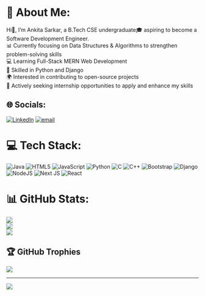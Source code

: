 # 💫 About Me:
Hi👋, I’m Ankita Sarkar, a B.Tech CSE undergraduate🎓 aspiring to become a Software Development Engineer.<br>📊 Currently focusing on Data Structures & Algorithms to strengthen problem-solving skills<br>💻 Learning Full-Stack MERN Web Development<br>🐍 Skilled in Python and Django<br>🌍 Interested in contributing to open-source projects<br>🚀 Actively seeking internship opportunities to apply and enhance my skills


## 🌐 Socials:
[![LinkedIn](https://img.shields.io/badge/LinkedIn-%230077B5.svg?logo=linkedin&logoColor=white)](https://linkedin.com/in/ankita-sarkar-5a776831a) [![email](https://img.shields.io/badge/Email-D14836?logo=gmail&logoColor=white)](mailto:ankitasarkar.sectionn@gmail.com) 

# 💻 Tech Stack:
![Java](https://img.shields.io/badge/java-%23ED8B00.svg?style=for-the-badge&logo=openjdk&logoColor=white) ![HTML5](https://img.shields.io/badge/html5-%23E34F26.svg?style=for-the-badge&logo=html5&logoColor=white) ![JavaScript](https://img.shields.io/badge/javascript-%23323330.svg?style=for-the-badge&logo=javascript&logoColor=%23F7DF1E) ![Python](https://img.shields.io/badge/python-3670A0?style=for-the-badge&logo=python&logoColor=ffdd54) ![C](https://img.shields.io/badge/c-%2300599C.svg?style=for-the-badge&logo=c&logoColor=white) ![C++](https://img.shields.io/badge/c++-%2300599C.svg?style=for-the-badge&logo=c%2B%2B&logoColor=white) ![Bootstrap](https://img.shields.io/badge/bootstrap-%238511FA.svg?style=for-the-badge&logo=bootstrap&logoColor=white) ![Django](https://img.shields.io/badge/django-%23092E20.svg?style=for-the-badge&logo=django&logoColor=white) ![NodeJS](https://img.shields.io/badge/node.js-6DA55F?style=for-the-badge&logo=node.js&logoColor=white) ![Next JS](https://img.shields.io/badge/Next-black?style=for-the-badge&logo=next.js&logoColor=white) ![React](https://img.shields.io/badge/react-%2320232a.svg?style=for-the-badge&logo=react&logoColor=%2361DAFB)
# 📊 GitHub Stats:
![](https://github-readme-stats.vercel.app/api?username=ankitasarkar1211&theme=dark&hide_border=false&include_all_commits=false&count_private=true)<br/>
![](https://nirzak-streak-stats.vercel.app/?user=ankitasarkar1211&theme=dark&hide_border=false)<br/>
![](https://github-readme-stats.vercel.app/api/top-langs/?username=ankitasarkar1211&theme=dark&hide_border=false&include_all_commits=false&count_private=true&layout=compact)

## 🏆 GitHub Trophies
![](https://github-profile-trophy.vercel.app/?username=ankitasarkar1211&theme=radical&no-frame=false&no-bg=true&margin-w=4)

---
[![](https://visitcount.itsvg.in/api?id=ankitasarkar1211&icon=0&color=0)](https://visitcount.itsvg.in)

<!-- Proudly created with GPRM ( https://gprm.itsvg.in ) -->
